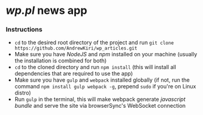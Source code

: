 # _wp.pl_ news app #
### Instructions ###
- `cd` to the desired root directory of the project and run `git clone https://github.com/AndrewKiri/wp_articles.git`
- Make sure you have _NodeJS_ and _npm_ installed on your machine (usually the installation is combined for both)
- `cd` to the cloned directory and run `npm install` (this will install all dependencies that are required to use the app)
- Make sure you have `gulp` and `webpack` installed globally (if not, run the command `npm install gulp webpack -g`, prepend `sudo` if you're on Linux distro)
- Run `gulp` in the terminal, this will make webpack generate _javascript bundle_ and serve the site via browserSync's WebSocket connection 